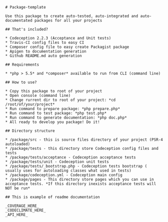     
    # Package-template
    
    Use this package to create auto-tested, auto-integrated and auto-documentated packages for all your projects
    
    ## That's included?
    
    * Codeception 2.2.3 (Acceptance and Unit tests)
    * Travis-CI config files to easy CI
    * Composer config file to easy create Packagist package
    * Apigen to documentation generation
    * Github README.md auto generation
    
    ## Requirements
    
    * *php > 5.5* and *composer* available to run from CLI (command line)
    
    ## How to use?
    
    * Copy this package to root of your project
    * Open console (command line) 
    * Change rurrent dir to root of your project: *cd /root/of/your/project*
    * Run command to prepare package: *php prepare.php*
    * Run command to test package: *php test.php*
    * Run command to generate documentation: *php doc.php*
    * All ready to develop you package! Do it!
    
    ## Directory structure
    
    * /package/src - this is source files directory of your project (PSR-4 autoloaded)
    * /package/tests - this directory store Codeception config files and tests
    * /package/tests/acceptance - Codeception acceptance tests
    * /package/tests/unit - Codeception unit tests
    * /package/tests/_bootstrap.php - Codeception tests bootstrap ( usually uses for autoloading classes what used in tests)
    * /package/codeception.yml - Codeception main config
    * /package/pages - This directory store pages which you can use in acceptance tests. *If this directory inexists acceptance tests will NOT be run*
    
    ## This is example of readme documentation
    
    _COVERAGE_HERE_
    _CODECLIMATE_HERE_
    _API_HERE_
